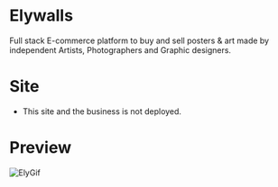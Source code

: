 # Elywalls

Full stack E-commerce platform to buy and sell posters &amp; art made by independent Artists, Photographers and Graphic designers.

# Site

-   This site and the business is not deployed.

# Preview
![ElyGif](https://user-images.githubusercontent.com/47172497/113725784-4a329800-9711-11eb-9228-3537e9274780.gif)

